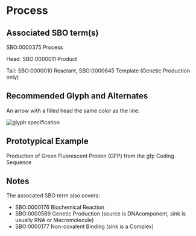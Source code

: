 # Process

## Associated SBO term(s)
SBO:0000375 Process

Head: SBO:0000011 Product

Tail: SBO:0000010 Reactant, SBO:0000645 Template (Genetic Production only)

## Recommended Glyph and Alternates
An arrow with a filled head the same color as the line:

![glyph specification](process-specification.png)

## Prototypical Example

Production of Green Fluorescent Protein (GFP) from the gfp Coding Sequence

## Notes
The assocated SBO term also covers:

- SBO:0000176 Biochemical Reaction
- SBO:0000589 Genetic Production (source is DNAcomponent, sink is usually RNA or Macromolecule)
- SBO:0000177 Non-covalent Binding (sink is a Complex)